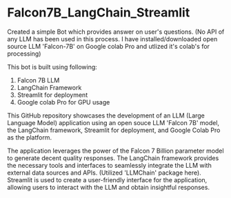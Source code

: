 # Falcon7B_LangChain_Streamlit

Created a simple Bot which provides answer on user's questions.
(No API of any LLM has been used in this process. I have installed/downloaded  open source LLM 'Falcon-7B' on Google colab Pro and utlized it's colab's  for processing)

This bot is built using following:
1. Falcon 7B LLM
2. LangChain Framework
3. Streamlit for deployment
4. Google colab Pro for GPU usage

This GitHub repository showcases the development of an LLM (Large Language Model) application using an open souce LLM 'Falcon 7B' model, the LangChain framework, Streamlit for deployment, and Google Colab Pro as the platform.

The application leverages the power of the Falcon 7 Billion parameter model to generate decent quality responses.
The LangChain framework provides the necessary tools and interfaces to seamlessly integrate the LLM with external data sources and APIs. (Utilized 'LLMChain' package here).
Streamlit is used to create a user-friendly interface for the application, allowing users to interact with the LLM and obtain insightful responses.
